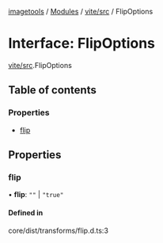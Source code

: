 [imagetools](../README.md) / [Modules](../modules.md) / [vite/src](../modules/vite_src.md) / FlipOptions

# Interface: FlipOptions

[vite/src](../modules/vite_src.md).FlipOptions

## Table of contents

### Properties

- [flip](vite_src.FlipOptions.md#flip)

## Properties

### flip

• **flip**: ``""`` \| ``"true"``

#### Defined in

core/dist/transforms/flip.d.ts:3
